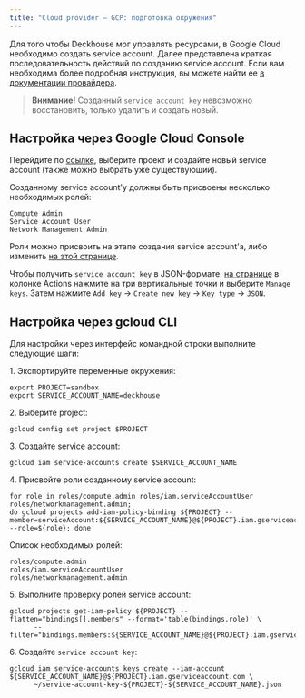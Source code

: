 ```yaml
---
title: "Cloud provider — GCP: подготовка окружения"
---
```


Для того чтобы Deckhouse мог управлять ресурсами, в Google Cloud необходимо создать service account. Далее представлена краткая последовательность действий по созданию service account. Если вам необходима более подробная инструкция, вы можете найти ее [в документации провайдера](https://cloud.google.com/iam/docs/service-accounts).

> **Внимание!** Созданный `service account key` невозможно восстановить, только удалить и создать новый.

## Настройка через Google Cloud Console

Перейдите по [ссылке](https://console.cloud.google.com/iam-admin/serviceaccounts), выберите проект и создайте новый service account (также можно выбрать уже существующий).

Созданному service account'у должны быть присвоены несколько необходимых ролей:
```
Compute Admin
Service Account User
Network Management Admin
```

Роли можно присвоить на этапе создания service account'а, либо изменить [на этой странице](https://console.cloud.google.com/iam-admin/iam).

Чтобы получить `service account key` в JSON-формате, [на странице](https://console.cloud.google.com/iam-admin/serviceaccounts) в колонке Actions нажмите  на три вертикальные точки и выберите `Manage keys`. Затем нажмите `Add key` -> `Create new key` -> `Key type` -> `JSON`.

## Настройка через gcloud CLI

Для настройки через интерфейс командной строки выполните следующие шаги:

1\. Экспортируйте переменные окружения:

```shell
export PROJECT=sandbox
export SERVICE_ACCOUNT_NAME=deckhouse
```
2\. Выберите project:

```shell
gcloud config set project $PROJECT
```
3\. Создайте service account:

```shell
gcloud iam service-accounts create $SERVICE_ACCOUNT_NAME
```
4\. Присвойте роли созданному service account:

```shell
for role in roles/compute.admin roles/iam.serviceAccountUser roles/networkmanagement.admin; 
do gcloud projects add-iam-policy-binding ${PROJECT} --member=serviceAccount:${SERVICE_ACCOUNT_NAME}@${PROJECT}.iam.gserviceaccount.com --role=${role}; done
```
    
Список необходимых ролей:
```
roles/compute.admin
roles/iam.serviceAccountUser
roles/networkmanagement.admin
```

5\. Выполните проверку ролей service account:

```shell
gcloud projects get-iam-policy ${PROJECT} --flatten="bindings[].members" --format='table(bindings.role)' \
      --filter="bindings.members:${SERVICE_ACCOUNT_NAME}@${PROJECT}.iam.gserviceaccount.com"
```
6\. Создайте `service account key`:

```shell
gcloud iam service-accounts keys create --iam-account ${SERVICE_ACCOUNT_NAME}@${PROJECT}.iam.gserviceaccount.com \
      ~/service-account-key-${PROJECT}-${SERVICE_ACCOUNT_NAME}.json
```
